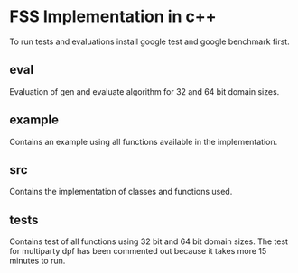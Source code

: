 # FSS Implementation in c++
To run tests and evaluations install google test and google benchmark first.

## eval
Evaluation of gen and evaluate algorithm for 32 and 64 bit domain sizes.

## example
Contains an example using all functions available in the implementation.

## src
Contains the implementation of classes and functions used.

## tests
Contains test of all functions using 32 bit and 64 bit domain sizes. The test for multiparty dpf has been commented out because it takes more 15 minutes to run.
